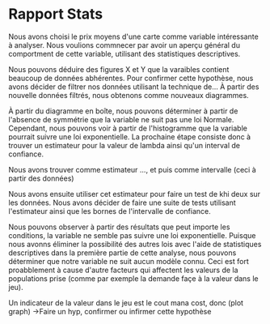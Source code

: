 # Rapport Stats

Nous avons choisi le prix moyens d'une carte comme variable intéressante à analyser. Nous voulions commnecer par avoir un aperçu général du comportment de cette variable, utilisant des statistiques descriptives.

Nous pouvons déduire des figures X et Y que la varaibles contient beaucoup de données abhérentes. Pour confirmer cette hypothèse, nous avons décider de filtrer nos données utilisant la technique de... À partir des nouvelle données filtrés, nous obtenons comme nouveaux diagrammes. 

À partir du diagramme en boîte, nous pouvons déterminer à partir de l'absence de symmétrie que la variable ne suit pas une loi Normale. Cependant, nous pouvons voir à partir de l'histogramme que la variable pourrait suivre une loi exponentielle. La prochaine étape consiste donc à trouver un estimateur pour la valeur de lambda ainsi qu'un interval de confiance.

Nous avons trouver comme estimateur ..., et puis comme intervalle (ceci à partir des données)

Nous avons ensuite utiliser cet estimateur pour faire un test de khi deux sur les données. Nous avons décider de faire une suite de tests utilisant l'estimateur ainsi que les bornes  de l'intervalle de confiance.

Nous pouvons observer à partir des résultats que peut importe les conditions, la variable ne semble pas suivre une loi exponentielle. Puisque nous avonns éliminer la possibilité des  autres lois  avec l'aide de statistiques descriptives dans la première partie de cette analyse, nous pouvons déterminer que notre variable ne suit aucun modèle connu. Ceci est fort proabblement à cause d'autre facteurs qui affectent les valeurs de la populations prise (comme par exemple la demande façe à la valeur dans le jeu).

Un indicateur de la valeur dans le jeu est le cout mana cost, donc (plot graph)
->Faire un hyp, confirmer ou infirmer cette hypothèse